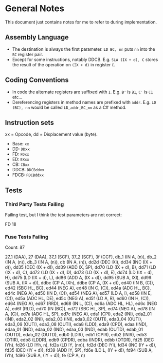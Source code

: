 ﻿# General Notes

This document just contains notes for me to refer to during implementation.

## Assembly Language

- The destination is always the first parameter. `LD BC, nn` puts `nn` into the `BC` register pair.
- Except for some instructions, notably DDCB. E.g. `SLA (IX + d), C` stores the result of the operation on `(IX + d)` in register `C`.

## Coding Conventions

- In code the alternate registers are suffixed with `1`. E.g. `B'` is `B1`, `C'` is `C1` etc...
- Dereferencing registers in method names are prefixed with `addr`. E.g. `LD (BC), nn` would be called `LD_addr_BC_nn` as a C# method.

## Instruction sets

xx = Opcode, dd = Displacement value (byte).

- Base: `xx`
- DD: `DDxx`
- FD: `FDxx`
- ED: `EXxx`
- CB: `CBxx`
- DDCB: `DDCBddxx`
- FDCB: `FDCBddxx`

## Tests

### Third Party Tests Failing

Failing test, but I think the test parameters are not correct:

FD 18

### Fuse Tests Failing

Count: 87

27_1 (DAA), 27 (DAA), 37_1 (SCF), 37_2 (SCF), 3f (CCF), db_1 (IN A, (n)), db_2 (IN A, (n)), db_3 (IN A, (n)), db (IN A, (n)), dd2d (DEC IXl), dd34 (INC (IX + d)), dd35 (DEC (IX + d)), dd39 (ADD IX, SP), dd70 (LD (IX + d), B), dd71 (LD (IX + d), C), dd72 (LD (IX + d), D), dd73 (LD (IX + d), E), dd74 (LD (IX + d), H), dd75 (LD (IX + d), L), dd86 (ADD A, (IX + d)), dd95 (SUB A, IXl), dd96 (SUB A, (IX + d)), ddbc (CP A, IXh), ddbe (CP A, (IX + d)), ed40 (IN B, (C)), ed42 (SBC HL, BC), ed44 (NEG A), ed48 (IN C, (C)), ed4a (ADC HL, BC), ed4c (NEG A), ed50 (IN D, (C)), ed54 (NEG A), ed57 (LD A, I), ed58 (IN E, (C)), ed5a (ADC HL, DE), ed5c (NEG A), ed5f (LD A, R), ed60 (IN H, (C)), ed64 (NEG A), ed67 (RRD), ed68 (IN L, (C)), ed6a (ADC HL, HL), ed6c (NEG A), ed6f (RLD), ed70 (IN (BC)), ed72 (SBC HL, SP), ed74 (NEG A), ed78 (IN A, (C)), ed7a (ADC HL, SP), ed7c (NEG A), eda1 (CPI), eda2 (INI), eda2_01 (INI), eda2_02 (INI), eda2_03 (INI), eda3_02 (OUTI), eda3_04 (OUTI), eda3_06 (OUTI), eda3_08 (OUTI), eda8 (LDD), eda9 (CPD), edaa (IND), edaa_01 (IND), edaa_02 (IND), edaa_03 (IND), edab (OUTD), edab_01 (OUTD), edab_02 (OUTD), edb0 (LDIR), edb1 (CPIR), edb2 (INIR), edb3 (OTIR), edb8 (LDDR), edb9 (CPDR), edba (INDR), edbb (OTDR), fd25 (DEC IYh), fd26 (LD IYh, n), fd2a (LD IY, (nn)), fd2d (DEC IYl), fd34 (INC (IY + d)), fd35 (DEC (IY + d)), fd39 (ADD IY, SP), fd6e (LD L, (IY + d)), fd94 (SUB A, IYh), fd96 (SUB A, (IY + d)), fe (CP A, n)